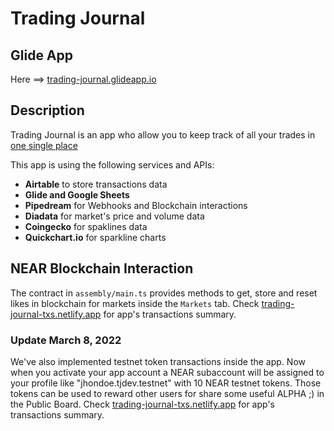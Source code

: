 Trading Journal
=================================

## Glide App
Here ==> <a href="https://trading-journal.glideapp.io/" target="_blank">trading-journal.glideapp.io</a>

## Description

<div class="about">
	<p>Trading Journal is an app who allow you to keep track of all your trades in <a href="https://trading-journal.glideapp.io/" target="_blank">one single place</a></p>
	<p>
		This app is using the following services and APIs: 
		<ul>
			<li><b>Airtable</b> to store transactions data</li>
			<li><b>Glide and Google Sheets</b></li>
			<li><b>Pipedream</b> for Webhooks and Blockchain interactions</li>
			<li><b>Diadata</b> for market's price and volume data</li>
			<li><b>Coingecko</b> for spaklines data</li>
			<li><b>Quickchart.io</b> for sparkline charts</li>
		</ul>
	</p>
</div>

## NEAR Blockchain Interaction
The contract in `assembly/main.ts` provides methods to get, store and reset likes in blockchain for markets inside the `Markets` tab. Check <a href="https://trading-journal-txs.netlify.app/" target="_blank">trading-journal-txs.netlify.app</a> for app's transactions summary.

### Update March 8, 2022
We've also implemented testnet token transactions inside the app. Now when you activate your app account a NEAR subaccount will be assigned to your profile like "jhondoe.tjdev.testnet" with 10 NEAR testnet tokens. Those tokens can be used to reward other users for share some useful ALPHA ;) in the Public Board. Check <a href="https://trading-journal-txs.netlify.app/" target="_blank">trading-journal-txs.netlify.app</a> for app's transactions summary.
